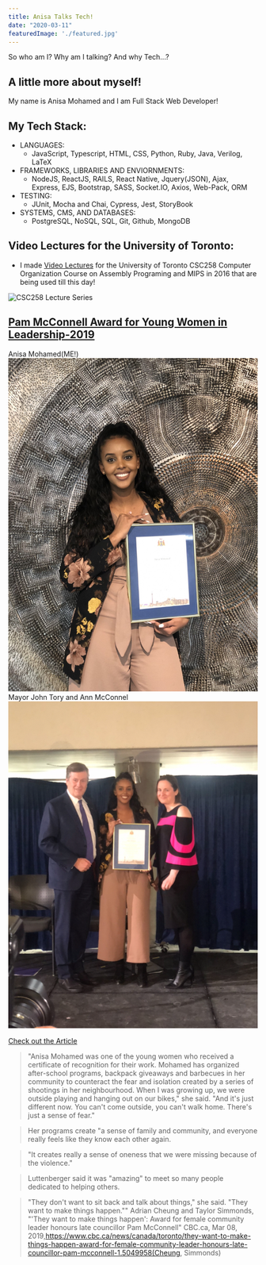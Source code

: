 ```yaml
---
title: Anisa Talks Tech!
date: "2020-03-11"
featuredImage: './featured.jpg'
---
```

So who am I?
Why am I talking?
And why Tech...?


<!-- end -->

## A little more about myself!
My name is Anisa Mohamed and I am Full Stack Web Developer!

## My Tech Stack:
* LANGUAGES: 
    * JavaScript, Typescript, HTML, CSS, Python, Ruby, Java, Verilog, LaTeX
* FRAMEWORKS, LIBRARIES AND ENVIORNMENTS: 
    * NodeJS, ReactJS, RAILS, React Native, Jquery(JSON), Ajax, Express, EJS, Bootstrap, SASS, Socket.IO, Axios, Web-Pack, ORM
* TESTING:  
    * JUnit, Mocha and Chai, Cypress, Jest, StoryBook
* SYSTEMS, CMS, AND DATABASES: 
    * PostgreSQL, NoSQL, SQL, Git, Github, MongoDB

## Video Lectures for the University of Toronto:

* I made [Video Lectures](https://mcs.utm.utoronto.ca/~pcrs/computer_org/index.shtml) for the University of Toronto CSC258 Computer Organization Course on Assembly Programing and MIPS in 2016 that are being used till this day!


![CSC258 Lecture Series](https://mcs.utm.utoronto.ca/~pcrs/computer_org/images/logo.png)



## [Pam McConnell Award for Young Women in Leadership-2019](https://www.toronto.ca/city-government/awards-tributes/awards/pam-mcconnell-award-for-young-women-in-leadership/)


 
Anisa Mohamed(ME!)
![Anisa and the award](./Anisa-Award.jpg)
Mayor John Tory and Ann McConnel
![Anisa and the award](./Anisa-Mayor.jpg)

[Check out the Article](https://www.cbc.ca/news/canada/toronto/they-want-to-make-things-happen-award-for-female-community-leader-honours-late-councillor-pam-mcconnell-1.5049958 )

  > "Anisa Mohamed was one of the young women who received a certificate of recognition for their work. Mohamed has organized after-school programs, backpack giveaways and barbecues in her community to counteract the fear and isolation created by a series of shootings in her neighbourhood.
  > When I was growing up, we were outside playing and hanging out on our bikes," she said. "And it's just different now. You can't come outside, you can't walk home. There's just a sense of fear."

 > Her programs create "a sense of family and community, and everyone really feels like they know each other again.

 > "It creates really a sense of oneness that we were missing because of the violence."

 > Luttenberger said it was "amazing" to meet so many people dedicated to helping others.

 > "They don't want to sit back and talk about things," she said. "They want to make things happen."" Adrian Cheung and Taylor Simmonds, "'They want to make things happen': Award for female community leader honours late councillor Pam McConnell" CBC.ca, Mar 08, 2019,https://www.cbc.ca/news/canada/toronto/they-want-to-make-things-happen-award-for-female-community-leader-honours-late-councillor-pam-mcconnell-1.5049958(Cheung, Simmonds)

